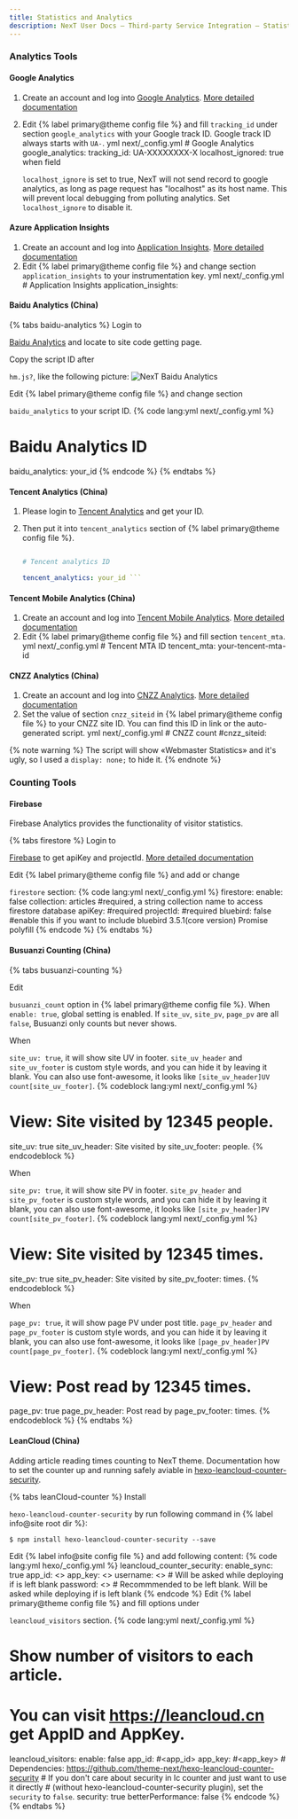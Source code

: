 ```yaml
---
title: Statistics and Analytics
description: NexT User Docs – Third-party Service Integration – Statistics and Analytics
---
```

### Analytics Tools

#### Google Analytics

1. Create an account and log into [Google Analytics](https://analytics.google.com). [More detailed documentation](https://support.google.com/analytics/?hl=en#topic=3544906)
2. Edit {% label primary@theme config file %} and fill `tracking_id` under section `google_analytics` with your Google track ID. Google track ID always starts with `UA-`. 
        yml next/_config.yml
        # Google Analytics
        google_analytics:
          tracking_id: UA-XXXXXXXX-X
          localhost_ignored: true when field 
    
    `localhost_ignore` is set to true, NexT will not send record to google analytics, as long as page request has "localhost" as its host name. This will prevent local debugging from polluting analytics. Set `localhost_ignore` to disable it.

#### Azure Application Insights

1. Create an account and log into [Application Insights](https://portal.azure.com/). [More detailed documentation](https://docs.microsoft.com/en-us/azure/application-insights/app-insights-create-new-resource)
2. Edit {% label primary@theme config file %} and change section `application_insights` to your instrumentation key. 
        yml next/_config.yml
        # Application Insights
        application_insights:

#### Baidu Analytics (China)

{% tabs baidu-analytics %} <!-- tab Login → --> Login to 

[Baidu Analytics](http://tongji.baidu.com) and locate to site code getting page. <!-- endtab -->

<!-- tab Script ID → --> Copy the script ID after 

`hm.js?`, like the following picture: ![NexT Baidu Analytics](/images/docs/analytics-baidu-id.png) <!-- endtab -->

<!-- tab NexT Config --> Edit {% label primary@theme config file %} and change section 

`baidu_analytics` to your script ID. {% code lang:yml next/_config.yml %}

# Baidu Analytics ID

baidu_analytics: your_id {% endcode %} <!-- endtab --> {% endtabs %}

#### Tencent Analytics (China)

1. Please login to [Tencent Analytics](http://ta.qq.com) and get your ID.
2. Then put it into `tencent_analytics` section of {% label primary@theme config file %}.
    
    ```yml next/_config.yml
    
    # Tencent analytics ID
    
    tencent_analytics: your_id ```

#### Tencent Mobile Analytics (China)

1. Create an account and log into [Tencent Mobile Analytics](https://mta.qq.com/). [More detailed documentation](http://docs.developer.qq.com/mta/register_start.html)
2. Edit {% label primary@theme config file %} and fill section `tencent_mta`. 
        yml next/_config.yml
        # Tencent MTA ID
        tencent_mta: your-tencent-mta-id

#### CNZZ Analytics (China)

1. Create an account and log into [CNZZ Analytics](http://www.umeng.com/). [More detailed documentation](https://developer.umeng.com/docs/67963/detail/68609)
2. Set the value of section `cnzz_siteid` in {% label primary@theme config file %} to your CNZZ site ID. You can find this ID in link or the auto-generated script. 
        yml next/_config.yml
        # CNZZ count
        #cnzz_siteid:

{% note warning %} The script will show «Webmaster Statistics» and it's ugly, so I used a `display: none;` to hide it. {% endnote %}

### Counting Tools

#### Firebase

Firebase Analytics provides the functionality of visitor statistics.

{% tabs firestore %} <!-- tab Get apiKey & projectId → --> Login to 

[Firebase](https://console.firebase.google.com/u/0/) to get apiKey and projectId. [More detailed documentation](https://firebase.google.com/docs/firestore/) <!-- endtab -->

<!-- tab NexT Config --> Edit {% label primary@theme config file %} and add or change 

`firestore` section: {% code lang:yml next/_config.yml %} firestore: enable: false collection: articles #required, a string collection name to access firestore database apiKey: #required projectId: #required bluebird: false #enable this if you want to include bluebird 3.5.1(core version) Promise polyfill {% endcode %} <!-- endtab --> {% endtabs %}

#### Busuanzi Counting (China)

{% tabs busuanzi-counting %}

<!-- tab Global Settings → --> Edit 

`busuanzi_count` option in {% label primary@theme config file %}. When `enable: true`, global setting is enabled. If `site_uv`, `site_pv`, `page_pv` are all `false`, Busuanzi only counts but never shows. <!-- endtab -->

<!-- tab Site UV Settings → --> When 

`site_uv: true`, it will show site UV in footer. `site_uv_header` and `site_uv_footer` is custom style words, and you can hide it by leaving it blank. You can also use font-awesome, it looks like `[site_uv_header]UV count[site_uv_footer]`. {% codeblock lang:yml next/_config.yml %}

# View: Site visited by 12345 people.

site_uv: true site_uv_header: Site visited by site_uv_footer: people. {% endcodeblock %} <!-- endtab -->

<!-- tab Site PV Settings → --> When 

`site_pv: true`, it will show site PV in footer. `site_pv_header` and `site_pv_footer` is custom style words, and you can hide it by leaving it blank, you can also use font-awesome, it looks like `[site_pv_header]PV count[site_pv_footer]`. {% codeblock lang:yml next/_config.yml %}

# View: Site visited by 12345 times.

site_pv: true site_pv_header: Site visited by site_pv_footer: times. {% endcodeblock %} <!-- endtab -->

<!-- tab Per-page PV Settings --> When 

`page_pv: true`, it will show page PV under post title. `page_pv_header` and `page_pv_footer` is custom style words, and you can hide it by leaving it blank, you can also use font-awesome, it looks like `[page_pv_header]PV count[page_pv_footer]`. {% codeblock lang:yml next/_config.yml %}

# View: Post read by 12345 times.

page_pv: true page_pv_header: Post read by page_pv_footer: times. {% endcodeblock %} <!-- endtab --> {% endtabs %}

#### LeanCloud (China)

Adding article reading times counting to NexT theme. Documentation how to set the counter up and running safely aviable in [hexo-leancloud-counter-security](https://github.com/theme-next/hexo-leancloud-counter-security).

{% tabs leanCloud-counter %} <!-- tab Installation → --> Install 

`hexo-leancloud-counter-security` by run following command in {% label info@site root dir %}:

    $ npm install hexo-leancloud-counter-security --save
    

<!-- endtab -->

<!-- tab Hexo Config → --> Edit {% label info@site config file %} and add following content: {% code lang:yml hexo/_config.yml %} leancloud_counter_security: enable_sync: true app_id: <<your app id>> app_key: <<your app key>> username: <<your username>> # Will be asked while deploying if is left blank password: <<your password>> # Recommmended to be left blank. Will be asked while deploying if is left blank {% endcode %} 

<!-- endtab -->

<!-- tab NexT Config --> Edit {% label primary@theme config file %} and fill options under 

`leancloud_visitors` section. {% code lang:yml next/_config.yml %}

# Show number of visitors to each article.

# You can visit https://leancloud.cn get AppID and AppKey.

leancloud_visitors: enable: false app_id: #<app_id> app_key: #<app_key> # Dependencies: https://github.com/theme-next/hexo-leancloud-counter-security # If you don't care about security in lc counter and just want to use it directly # (without hexo-leancloud-counter-security plugin), set the `security` to `false`. security: true betterPerformance: false {% endcode %} <!-- endtab --> {% endtabs %}